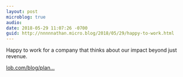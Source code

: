```yaml
---
layout: post
microblog: true
audio: 
date: 2018-05-29 11:07:26 -0700
guid: http://nnnnnathan.micro.blog/2018/05/29/happy-to-work.html
---
```

Happy to work for a company that thinks about our impact beyond just revenue. 

[lob.com/blog/plan...](https://lob.com/blog/planting-forest-code-lobs-reforestation)
